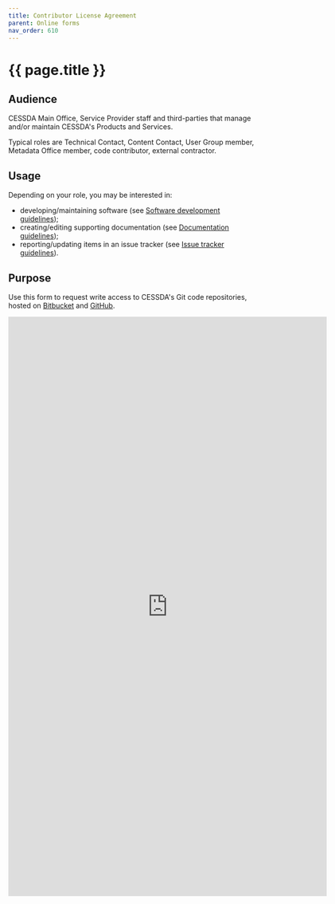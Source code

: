 ```yaml
---
title: Contributor License Agreement
parent: Online forms
nav_order: 610
---
```


# {{ page.title }}

## Audience

CESSDA Main Office, Service Provider staff and third-parties that manage and/or maintain CESSDA's Products and Services.

Typical roles are Technical Contact, Content Contact, User Group member, Metadata Office member,
code contributor, external contractor.

## Usage

Depending on your role, you may be interested in:

* developing/maintaining software (see [Software development guidelines](/software/index.html));
* creating/editing supporting documentation (see [Documentation guidelines](/sml/ca1-documentation.html));
* reporting/updating items in an issue tracker (see [Issue tracker guidelines](/software/issue-tracking.html)).

## Purpose

Use this form to request write access to CESSDA's Git code repositories, hosted on [Bitbucket](https://bitbucket.org/cessda/)
and [GitHub](https://github.com/cessda/).

<iframe src="https://docs.google.com/forms/d/e/1FAIpQLSfS2sOjZ2Ax5nIhvONY5E1yVsDgMkNzl0yw2TbMTA-5MYdCXQ/viewform?embedded=true"
  width="640" height="1163" frameborder="0" marginheight="0" marginwidth="0">Loading…</iframe>
